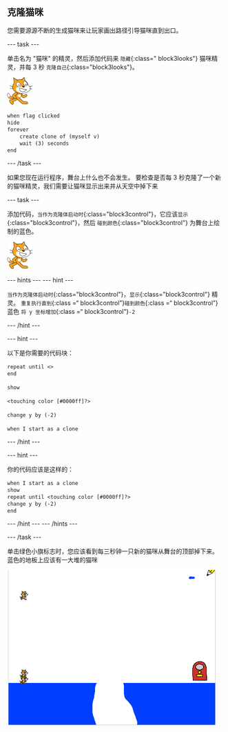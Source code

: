 ## 克隆猫咪

您需要源源不断的生成猫咪来让玩家画出路径引导猫咪直到出口。

\--- task \---

单击名为 "猫咪" 的精灵，然后添加代码来 `隐藏`{:class=" block3looks"} 猫咪精灵，并每 3 秒 `克隆自己`{:class="block3looks"}。

![猫咪精灵](images/cat-sprite.png)

```blocks3
when flag clicked
hide
forever
    create clone of (myself v)
    wait (3) seconds
end
```

\--- /task \---

如果您现在运行程序，舞台上什么也不会发生。 要检查是否每 3 秒克隆了一个新的猫咪精灵，我们需要让猫咪显示出来并从天空中掉下来

\--- task \---

添加代码，`当作为克隆体启动时`{:class="block3control"}，它应该`显示`{:class="block3control"}，然后 `碰到颜色`{:class="block3control"} 为舞台上绘制的蓝色。

![猫咪精灵](images/cat-sprite.png)

\--- hints \--- \--- hint \---

`当作为克隆体启动时`{:class="block3control"}，`显示`{:class="block3control"} 精灵。 `重复执行直到`{:class =“ block3control”}`碰到颜色`{:class =“ block3control”} 蓝色 `将 y 坐标增加`{:class =“ block3control”}`-2`

\--- /hint \---

\--- hint \---

以下是你需要的代码块：

```blocks3
repeat until <>
end

show

<touching color [#0000ff]?>

change y by (-2)

when I start as a clone
```

\--- /hint \---

\--- hint \---

你的代码应该是这样的：

```blocks3
when I start as a clone
show
repeat until <touching color [#0000ff]?>
change y by (-2)
end
```

\--- /hint \--- \--- /hints \---

\--- /task \---

单击绿色小旗标志时，您应该看到每三秒钟一只新的猫咪从舞台的顶部掉下来。 蓝色的地板上应该有一大堆的猫咪

![掉落的猫咪](images/falling-cats.png)